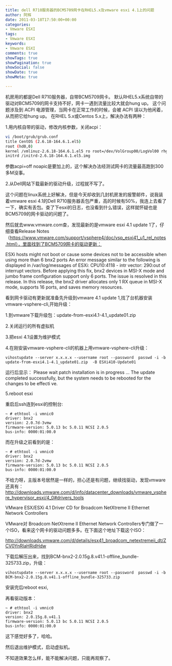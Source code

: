 ```yaml
---
title: dell R710服务器的BCM5709网卡在RHEL5.x及vmware esxi 4.1上的问题
author: 阿辉
date: 2011-03-18T17:50:00+00:00
categories:
- Vmware ESXI
tags:
- Vmware ESXI
keywords:
- Vmware ESXI
comments: true
showTags: true
showPagination: true
showSocial: false
showDate: true
showMeta: true

---
```

机房用的都是Dell R710服务器，自带BCM5709网卡。
默认RHEL5.x系统自带的驱动对BCM5709的网卡支持不好，网卡一遇到流量比较大就会hung up。
这个问题涉及到 ACPI 电源管理，当网卡在正常工作的时候，会被 ACPI 误以为他闲着，从而把它给hung up。
在RHEL 5.x或Centos 5.x上，解决办法有两种：

1.用内核自带的驱动，修改内核参数，关闭acpi：
```bash
vi /boot/grub/grub.conf
title CentOS (2.6.18-164.6.1.el5)
root (hd0,0)
kernel /vmlinuz-2.6.18-164.6.1.el5 ro root=/dev/VolGroup00/LogVol00 rhgb quiet acpi=off noapic
initrd /initrd-2.6.18-164.6.1.el5.img
```
参数acpi=off noapic是要加上的，这个解决办法经测试网卡的流量最高跑到300多M没事。

<!--more-->

2.从Dell网站下载最新的驱动升级，过程就不写了。

这个问题在linux系统上好解决，但是今天却收到几封机房发的报警邮件，说我装着vmware esxi 4.1的Dell R710服务器丢包严重，高的时候有50%，我连上去看了一下，确实有丢包。查了下esxi的日志，也没看到什么错误，这样就怀疑也是BCM5709的网卡驱动的问题了。

然后就去www.vmware.com查，发现最新的是vmware esxi 4.1 update 1了，仔细查看Release Notes（https://www.vmware.com/support/vsphere4/doc/vsp_esxi41_u1_rel_notes.html），里面找到了BCM5709网卡的驱动更新：

ESXi hosts might not boot or cause some devices not to be accessible when using more than 6 bnx2 ports
An error message similar to the following is displayed in /var/log/messages of ESXi: CPU10:4118 - intr vector: 290:out of interrupt vectors. Before applying this fix, bnx2 devices in MSI-X mode and jumbo frame configuration support only 6 ports. The issue is resolved in this release. In this release, the bnx2 driver allocates only 1 RX queue in MSI-X mode, supports 16 ports, and saves memory resources.                  

看到网卡驱动有更新就准备先升级到vmware 4.1 update 1,找了台机器安装vmware-vsphere-cli,开始升级：

1.到vmware下载升级包：update-from-esxi4.1-4.1_update01.zip

2.关闭运行的所有虚拟机

3.把esxi 4.1设置为维护模式

4.在刚安装vmware-vsphere-cli的机器上用vmware-vsphere-cli升级：
```
vihostupdate --server x.x.x.x --username root --password  passwd -i -b update-from-esxi4.1-4.1_update01.zip  -B ESXi410-Update01
```
运行后显示：
Please wait patch installation is in progress ...
The update completed successfully, but the system needs to be rebooted for the changes to be effecti
ve.

5.reboot esxi

 

重启后ssh连到esxi的控制台:
```
~ # ethtool -i vmnic0
driver: bnx2
version: 2.0.7d-3vmw
firmware-version: 5.0.13 bc 5.0.11 NCSI 2.0.5
bus-info: 0000:01:00.0
```
而在升级之前看到的是：
```
~ # ethtool -i vmnic0
driver: bnx2
version: 2.0.7d-2vmw
firmware-version: 5.0.13 bc 5.0.11 NCSI 2.0.5
bus-info: 0000:01:00.0
```
不给力呀，主版本号居然是一样的，担心还是有问题，继续找驱动，发现vmware还真有：http://downloads.vmware.com/d/info/datacenter_downloads/vmware_vsphere_hypervisor_esxi/4_0#drivers_tools

VMware ESX/ESXi 4.1 Driver CD for Broadcom NetXtreme II Ethernet Network Controllers

VMware对 Broadcom NetXtreme II Ethernet Network Controllers专门做了一个ISO，看来这个网卡的驱动问题多多。在下面这个地址下载这个ISO：

http://downloads.vmware.com/d/details/esx41_broadcom_netextremeii_dt/ZCV0YnRlaHRidHdw

下载后解压出来，找到BCM-bnx2-2.0.15g.8.v41.1-offline_bundle-325733.zip，升级：
```
vihostupdate --server x.x.x.x --username root --password  passwd -i -b BCM-bnx2-2.0.15g.8.v41.1-offline_bundle-325733.zip
```
安装完后reboot esxi,

再看驱动版本：
```
~ # ethtool -i vmnic0
driver: bnx2
version: 2.0.15g.8.v41.1
firmware-version: 5.0.13 bc 5.0.11 NCSI 2.0.5
bus-info: 0000:01:00.0
```
这下感觉好多了，哈哈。

然后退出维护模式，启动虚拟机。

不知道效果怎么样，能不能解决问题，只能再观察了。